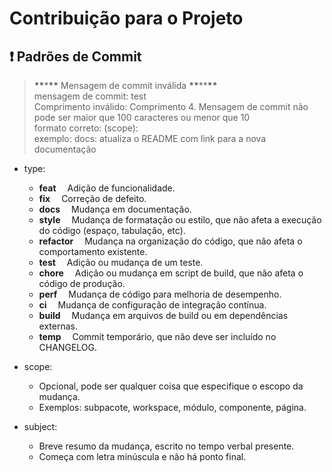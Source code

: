 # Contribuição para o Projeto

## ❗ Padrões de Commit

> **\*\***\***\*\*** Mensagem de commit inválida **\*\***\*\***\*\***<br />
> mensagem de commit: test<br />
> Comprimento inválido: Comprimento 4. Mensagem de commit não pode ser maior que 100 caracteres ou menor que 10<br />
> formato correto: <type>(scope): <subject><br />
> exemplo: docs: atualiza o README com link para a nova documentação<br />

- type:

  - <b>feat</b>&emsp; Adição de funcionalidade.<br />
  - <b>fix</b>&emsp; Correção de defeito.<br />
  - <b>docs</b>&emsp; Mudança em documentação.<br />
  - <b>style</b>&emsp; Mudança de formatação ou estilo, que não afeta a execução do código (espaço, tabulação, etc).<br />
  - <b>refactor</b>&emsp; Mudança na organização do código, que não afeta o comportamento existente.<br />
  - <b>test</b>&emsp; Adição ou mudança de um teste.<br />
  - <b>chore</b>&emsp; Adição ou mudança em script de build, que não afeta o código de produção.<br />
  - <b>perf</b>&emsp; Mudança de código para melhoria de desempenho.<br />
  - <b>ci</b>&emsp; Mudança de configuração de integração contínua.<br />
  - <b>build</b>&emsp; Mudança em arquivos de build ou em dependências externas.<br />
  - <b>temp</b>&emsp; Commit temporário, que não deve ser incluído no CHANGELOG.<br />

- scope:

  - Opcional, pode ser qualquer coisa que especifique o escopo da mudança.<br />
  - Exemplos: subpacote, workspace, módulo, componente, página.<br />

- subject:
  - Breve resumo da mudança, escrito no tempo verbal presente.
  - Começa com letra minúscula e não há ponto final.

